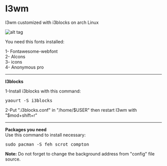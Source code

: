 # I3wm
I3wm customized with i3blocks on arch Linux

![alt tag](http://hosseinws.ir/wp-content/uploads/2016/04/2016-04-13-070259_1366x768_scrot.png "Arch Linux + I3wm")


You need this fonts installed:

1- Fontawesome-webfont
<br>
2- AIcons
<br>
3- icons
<br>
4- Anonymous pro
<hr>

<b>I3blocks</b>

1-Install i3blocks with this command:
<pre>yaourt -S i3blocks</pre>

2-Put ".i3blocks.conf" in "/home/$USER" then restart I3wm with "$mod+shift+r"
<hr>
<b>Packages you need</b>
<br>
Use this command to install necessary:
<pre>sudo pacman -S feh scrot compton</pre>
<b>Note:</b> Do not forget to change the background address from "config" file source.

